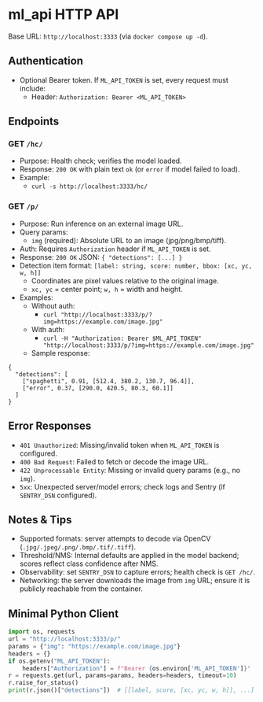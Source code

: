 # ml_api HTTP API

Base URL: `http://localhost:3333` (via `docker compose up -d`).

## Authentication
- Optional Bearer token. If `ML_API_TOKEN` is set, every request must include:
  - Header: `Authorization: Bearer <ML_API_TOKEN>`

## Endpoints

### GET `/hc/`
- Purpose: Health check; verifies the model loaded.
- Response: `200 OK` with plain text `ok` (or `error` if model failed to load).
- Example:
  - `curl -s http://localhost:3333/hc/`

### GET `/p/`
- Purpose: Run inference on an external image URL.
- Query params:
  - `img` (required): Absolute URL to an image (jpg/png/bmp/tiff).
- Auth: Requires `Authorization` header if `ML_API_TOKEN` is set.
- Response: `200 OK` JSON: `{ "detections": [...] }`
- Detection item format: `[label: string, score: number, bbox: [xc, yc, w, h]]`
  - Coordinates are pixel values relative to the original image.
  - `xc, yc` = center point; `w, h` = width and height.
- Examples:
  - Without auth:
    - `curl "http://localhost:3333/p/?img=https://example.com/image.jpg"`
  - With auth:
    - `curl -H "Authorization: Bearer $ML_API_TOKEN" "http://localhost:3333/p/?img=https://example.com/image.jpg"`
  - Sample response:
```
{
  "detections": [
    ["spaghetti", 0.91, [512.4, 380.2, 130.7, 96.4]],
    ["error", 0.37, [290.0, 420.5, 80.3, 60.1]]
  ]
}
```

## Error Responses
- `401 Unauthorized`: Missing/invalid token when `ML_API_TOKEN` is configured.
- `400 Bad Request`: Failed to fetch or decode the image URL.
- `422 Unprocessable Entity`: Missing or invalid query params (e.g., no `img`).
- `5xx`: Unexpected server/model errors; check logs and Sentry (if `SENTRY_DSN` configured).

## Notes & Tips
- Supported formats: server attempts to decode via OpenCV (`.jpg/.jpeg/.png/.bmp/.tif/.tiff`).
- Threshold/NMS: Internal defaults are applied in the model backend; scores reflect class confidence after NMS.
- Observability: set `SENTRY_DSN` to capture errors; health check is `GET /hc/`.
- Networking: the server downloads the image from `img` URL; ensure it is publicly reachable from the container.

## Minimal Python Client
```py
import os, requests
url = "http://localhost:3333/p/"
params = {"img": "https://example.com/image.jpg"}
headers = {}
if os.getenv("ML_API_TOKEN"):
    headers["Authorization"] = f"Bearer {os.environ['ML_API_TOKEN']}"
r = requests.get(url, params=params, headers=headers, timeout=10)
r.raise_for_status()
print(r.json()["detections"])  # [[label, score, [xc, yc, w, h]], ...]
```

